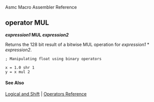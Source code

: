 Asmc Macro Assembler Reference

## operator MUL

**_expression1_ MUL _expression2_**

Returns the 128 bit result of a bitwise MUL operation for _expression1_ * _expression2_.

```
; Manipulating float using binary operators

x = 1.0 shr 1
y = x mul 2
```
#### See Also

[Logical and Shift](logical-and-shift.md) | [Operators Reference](readme.md)
